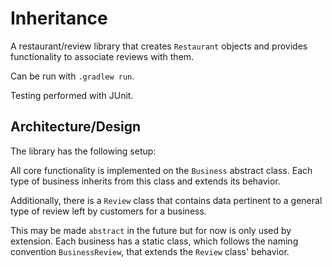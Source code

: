 # Inheritance

A restaurant/review library that creates `Restaurant` objects and provides functionality to associate reviews with them.

Can be run with `.gradlew run`.

Testing performed with JUnit.

## Architecture/Design

The library has the following setup:

All core functionality is implemented on the `Business` abstract class. Each type of business inherits from this class and extends its behavior.

Additionally, there is a `Review` class that contains data pertinent to a general type of review left by customers for a business.

This may be made `abstract` in the future but for now is only used by extension. Each business has a static class, which follows the naming convention `BusinessReview`, that extends the `Review` class' behavior.